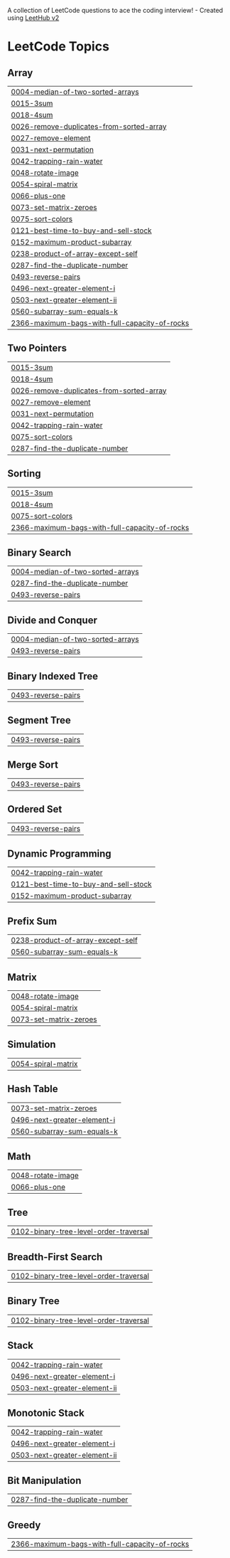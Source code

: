 A collection of LeetCode questions to ace the coding interview! - Created using [LeetHub v2](https://github.com/arunbhardwaj/LeetHub-2.0)
<!---LeetCode Topics Start-->
# LeetCode Topics
## Array
|  |
| ------- |
| [0004-median-of-two-sorted-arrays](https://github.com/Dipak-8/DSA-Array/tree/master/0004-median-of-two-sorted-arrays) |
| [0015-3sum](https://github.com/Dipak-8/DSA-Array/tree/master/0015-3sum) |
| [0018-4sum](https://github.com/Dipak-8/DSA-Array/tree/master/0018-4sum) |
| [0026-remove-duplicates-from-sorted-array](https://github.com/Dipak-8/DSA-Array/tree/master/0026-remove-duplicates-from-sorted-array) |
| [0027-remove-element](https://github.com/Dipak-8/DSA-Array/tree/master/0027-remove-element) |
| [0031-next-permutation](https://github.com/Dipak-8/DSA-Array/tree/master/0031-next-permutation) |
| [0042-trapping-rain-water](https://github.com/Dipak-8/DSA-Array/tree/master/0042-trapping-rain-water) |
| [0048-rotate-image](https://github.com/Dipak-8/DSA-Array/tree/master/0048-rotate-image) |
| [0054-spiral-matrix](https://github.com/Dipak-8/DSA-Array/tree/master/0054-spiral-matrix) |
| [0066-plus-one](https://github.com/Dipak-8/DSA-Array/tree/master/0066-plus-one) |
| [0073-set-matrix-zeroes](https://github.com/Dipak-8/DSA-Array/tree/master/0073-set-matrix-zeroes) |
| [0075-sort-colors](https://github.com/Dipak-8/DSA-Array/tree/master/0075-sort-colors) |
| [0121-best-time-to-buy-and-sell-stock](https://github.com/Dipak-8/DSA-Array/tree/master/0121-best-time-to-buy-and-sell-stock) |
| [0152-maximum-product-subarray](https://github.com/Dipak-8/DSA-Array/tree/master/0152-maximum-product-subarray) |
| [0238-product-of-array-except-self](https://github.com/Dipak-8/DSA-Array/tree/master/0238-product-of-array-except-self) |
| [0287-find-the-duplicate-number](https://github.com/Dipak-8/DSA-Array/tree/master/0287-find-the-duplicate-number) |
| [0493-reverse-pairs](https://github.com/Dipak-8/DSA-Array/tree/master/0493-reverse-pairs) |
| [0496-next-greater-element-i](https://github.com/Dipak-8/DSA-Array/tree/master/0496-next-greater-element-i) |
| [0503-next-greater-element-ii](https://github.com/Dipak-8/DSA-Array/tree/master/0503-next-greater-element-ii) |
| [0560-subarray-sum-equals-k](https://github.com/Dipak-8/DSA-Array/tree/master/0560-subarray-sum-equals-k) |
| [2366-maximum-bags-with-full-capacity-of-rocks](https://github.com/Dipak-8/DSA-Array/tree/master/2366-maximum-bags-with-full-capacity-of-rocks) |
## Two Pointers
|  |
| ------- |
| [0015-3sum](https://github.com/Dipak-8/DSA-Array/tree/master/0015-3sum) |
| [0018-4sum](https://github.com/Dipak-8/DSA-Array/tree/master/0018-4sum) |
| [0026-remove-duplicates-from-sorted-array](https://github.com/Dipak-8/DSA-Array/tree/master/0026-remove-duplicates-from-sorted-array) |
| [0027-remove-element](https://github.com/Dipak-8/DSA-Array/tree/master/0027-remove-element) |
| [0031-next-permutation](https://github.com/Dipak-8/DSA-Array/tree/master/0031-next-permutation) |
| [0042-trapping-rain-water](https://github.com/Dipak-8/DSA-Array/tree/master/0042-trapping-rain-water) |
| [0075-sort-colors](https://github.com/Dipak-8/DSA-Array/tree/master/0075-sort-colors) |
| [0287-find-the-duplicate-number](https://github.com/Dipak-8/DSA-Array/tree/master/0287-find-the-duplicate-number) |
## Sorting
|  |
| ------- |
| [0015-3sum](https://github.com/Dipak-8/DSA-Array/tree/master/0015-3sum) |
| [0018-4sum](https://github.com/Dipak-8/DSA-Array/tree/master/0018-4sum) |
| [0075-sort-colors](https://github.com/Dipak-8/DSA-Array/tree/master/0075-sort-colors) |
| [2366-maximum-bags-with-full-capacity-of-rocks](https://github.com/Dipak-8/DSA-Array/tree/master/2366-maximum-bags-with-full-capacity-of-rocks) |
## Binary Search
|  |
| ------- |
| [0004-median-of-two-sorted-arrays](https://github.com/Dipak-8/DSA-Array/tree/master/0004-median-of-two-sorted-arrays) |
| [0287-find-the-duplicate-number](https://github.com/Dipak-8/DSA-Array/tree/master/0287-find-the-duplicate-number) |
| [0493-reverse-pairs](https://github.com/Dipak-8/DSA-Array/tree/master/0493-reverse-pairs) |
## Divide and Conquer
|  |
| ------- |
| [0004-median-of-two-sorted-arrays](https://github.com/Dipak-8/DSA-Array/tree/master/0004-median-of-two-sorted-arrays) |
| [0493-reverse-pairs](https://github.com/Dipak-8/DSA-Array/tree/master/0493-reverse-pairs) |
## Binary Indexed Tree
|  |
| ------- |
| [0493-reverse-pairs](https://github.com/Dipak-8/DSA-Array/tree/master/0493-reverse-pairs) |
## Segment Tree
|  |
| ------- |
| [0493-reverse-pairs](https://github.com/Dipak-8/DSA-Array/tree/master/0493-reverse-pairs) |
## Merge Sort
|  |
| ------- |
| [0493-reverse-pairs](https://github.com/Dipak-8/DSA-Array/tree/master/0493-reverse-pairs) |
## Ordered Set
|  |
| ------- |
| [0493-reverse-pairs](https://github.com/Dipak-8/DSA-Array/tree/master/0493-reverse-pairs) |
## Dynamic Programming
|  |
| ------- |
| [0042-trapping-rain-water](https://github.com/Dipak-8/DSA-Array/tree/master/0042-trapping-rain-water) |
| [0121-best-time-to-buy-and-sell-stock](https://github.com/Dipak-8/DSA-Array/tree/master/0121-best-time-to-buy-and-sell-stock) |
| [0152-maximum-product-subarray](https://github.com/Dipak-8/DSA-Array/tree/master/0152-maximum-product-subarray) |
## Prefix Sum
|  |
| ------- |
| [0238-product-of-array-except-self](https://github.com/Dipak-8/DSA-Array/tree/master/0238-product-of-array-except-self) |
| [0560-subarray-sum-equals-k](https://github.com/Dipak-8/DSA-Array/tree/master/0560-subarray-sum-equals-k) |
## Matrix
|  |
| ------- |
| [0048-rotate-image](https://github.com/Dipak-8/DSA-Array/tree/master/0048-rotate-image) |
| [0054-spiral-matrix](https://github.com/Dipak-8/DSA-Array/tree/master/0054-spiral-matrix) |
| [0073-set-matrix-zeroes](https://github.com/Dipak-8/DSA-Array/tree/master/0073-set-matrix-zeroes) |
## Simulation
|  |
| ------- |
| [0054-spiral-matrix](https://github.com/Dipak-8/DSA-Array/tree/master/0054-spiral-matrix) |
## Hash Table
|  |
| ------- |
| [0073-set-matrix-zeroes](https://github.com/Dipak-8/DSA-Array/tree/master/0073-set-matrix-zeroes) |
| [0496-next-greater-element-i](https://github.com/Dipak-8/DSA-Array/tree/master/0496-next-greater-element-i) |
| [0560-subarray-sum-equals-k](https://github.com/Dipak-8/DSA-Array/tree/master/0560-subarray-sum-equals-k) |
## Math
|  |
| ------- |
| [0048-rotate-image](https://github.com/Dipak-8/DSA-Array/tree/master/0048-rotate-image) |
| [0066-plus-one](https://github.com/Dipak-8/DSA-Array/tree/master/0066-plus-one) |
## Tree
|  |
| ------- |
| [0102-binary-tree-level-order-traversal](https://github.com/Dipak-8/DSA-Array/tree/master/0102-binary-tree-level-order-traversal) |
## Breadth-First Search
|  |
| ------- |
| [0102-binary-tree-level-order-traversal](https://github.com/Dipak-8/DSA-Array/tree/master/0102-binary-tree-level-order-traversal) |
## Binary Tree
|  |
| ------- |
| [0102-binary-tree-level-order-traversal](https://github.com/Dipak-8/DSA-Array/tree/master/0102-binary-tree-level-order-traversal) |
## Stack
|  |
| ------- |
| [0042-trapping-rain-water](https://github.com/Dipak-8/DSA-Array/tree/master/0042-trapping-rain-water) |
| [0496-next-greater-element-i](https://github.com/Dipak-8/DSA-Array/tree/master/0496-next-greater-element-i) |
| [0503-next-greater-element-ii](https://github.com/Dipak-8/DSA-Array/tree/master/0503-next-greater-element-ii) |
## Monotonic Stack
|  |
| ------- |
| [0042-trapping-rain-water](https://github.com/Dipak-8/DSA-Array/tree/master/0042-trapping-rain-water) |
| [0496-next-greater-element-i](https://github.com/Dipak-8/DSA-Array/tree/master/0496-next-greater-element-i) |
| [0503-next-greater-element-ii](https://github.com/Dipak-8/DSA-Array/tree/master/0503-next-greater-element-ii) |
## Bit Manipulation
|  |
| ------- |
| [0287-find-the-duplicate-number](https://github.com/Dipak-8/DSA-Array/tree/master/0287-find-the-duplicate-number) |
## Greedy
|  |
| ------- |
| [2366-maximum-bags-with-full-capacity-of-rocks](https://github.com/Dipak-8/DSA-Array/tree/master/2366-maximum-bags-with-full-capacity-of-rocks) |
<!---LeetCode Topics End-->